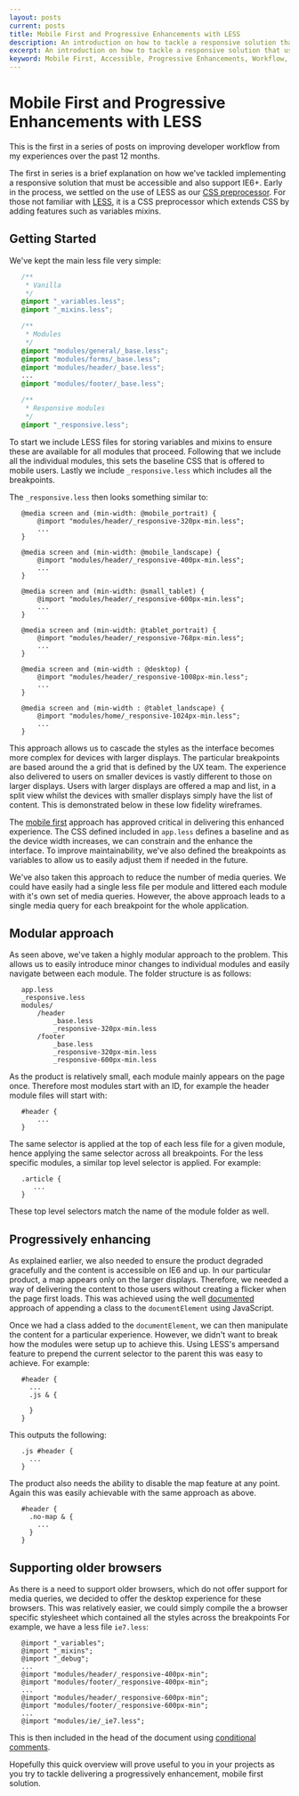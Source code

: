 ```yaml
---
layout: posts
current: posts
title: Mobile First and Progressive Enhancements with LESS
description: An introduction on how to tackle a responsive solution that uses the mobile first approach, deliverying a highly accessible solution.
excerpt: An introduction on how to tackle a responsive solution that uses the mobile first approach, deliverying a highly accessible solution.
keyword: Mobile First, Accessible, Progressive Enhancements, Workflow, LESS
---
```


# Mobile First and Progressive Enhancements with LESS

This is the first in a series of posts on improving developer workflow from my experiences over the past 12 months.

The first in series is a brief explanation on how we've tackled implementing a responsive solution that must be accessible and also support IE6+.  Early in the process, we settled on the use of LESS as our [CSS preprocessor](http://coding.smashingmagazine.com/2010/12/06/using-the-less-css-preprocessor-for-smarter-style-sheets/).  For those not familiar with [LESS](http://lesscss.org/), it is a CSS preprocessor which extends CSS by adding features such as variables mixins.

## Getting Started

We've kept the main less file very simple:

```css
   /**
    * Vanilla
    */
   @import "_variables.less";
   @import "_mixins.less";

   /**
    * Modules
    */
   @import "modules/general/_base.less";
   @import "modules/forms/_base.less";
   @import "modules/header/_base.less";
   ...
   @import "modules/footer/_base.less";

   /**
    * Responsive modules
    */
   @import "_responsive.less";

```

To start we include LESS files for storing variables and mixins to ensure these are available for all modules that proceed.  Following that we include all the individual modules, this sets the baseline CSS that is offered to mobile users.  Lastly we include `_responsive.less` which includes all the breakpoints.

The `_responsive.less` then looks something similar to:

```
   @media screen and (min-width: @mobile_portrait) {
       @import "modules/header/_responsive-320px-min.less";
       ...
   }

   @media screen and (min-width: @mobile_landscape) {
       @import "modules/header/_responsive-400px-min.less";
       ...
   }

   @media screen and (min-width: @small_tablet) {
       @import "modules/header/_responsive-600px-min.less";
       ...
   }

   @media screen and (min-width: @tablet_portrait) {
       @import "modules/header/_responsive-768px-min.less";
       ...
   }

   @media screen and (min-width : @desktop) {
       @import "modules/header/_responsive-1008px-min.less";
       ...
   }

   @media screen and (min-width : @tablet_landscape) {
       @import "modules/home/_responsive-1024px-min.less";
       ...
   }

```

This approach allows us to cascade the styles as the interface becomes more complex for devices with larger displays.  The particular breakpoints are based around the a grid that is defined by the UX team.  The experience also delivered to users on smaller devices is vastly different to those on larger displays.  Users with larger displays are offered a map and list, in a split view whilst the devices with smaller displays simply have the list of content.  This is demonstrated below in these low fidelity wireframes.

The [mobile first](http://www.lukew.com/resources/mobile_first.asp) approach has approved critical in delivering this enhanced experience.  The CSS defined included in `app.less` defines a baseline and as the device width increases, we can constrain and the enhance the interface.  To improve maintainability, we've also defined the breakpoints as variables to allow us to easily adjust them if needed in the future.

We've also taken this approach to reduce the number of media queries.  We could have easily had a single less file per module and littered each module with it's own set of media queries.  However, the above approach leads to a single media query for each breakpoint for the whole application.

## Modular approach

As seen above, we've taken a highly modular approach to the problem.  This allows us to easily introduce minor changes to individual modules and easily navigate between each module.  The folder structure is as follows:

```
   app.less
   _responsive.less
   modules/
       /header
           _base.less
           _responsive-320px-min.less
       /footer
           _base.less
           _responsive-320px-min.less
           _responsive-600px-min.less

```

As the product is relatively small, each module mainly appears on the page once.  Therefore most modules start with an ID, for example the header module files will start with:

```
   #header {
       ...
   }

```

The same selector is applied at the top of each less file for a given module, hence applying the same selector across all breakpoints.  For the less specific modules, a similar top level selector is applied.  For example:

```
   .article {
      ...
   }

```

These top level selectors match the name of the module folder as well.

## Progressively enhancing

As explained earlier, we also needed to ensure the product degraded gracefully and the content is accessible on IE6 and up.  In our particular product, a map appears only on the larger displays.  Therefore, we needed a way of delivering the content to those users without creating a flicker when the page first loads.  This was achieved using the well [documented](http://www.paulirish.com/2009/avoiding-the-fouc-v3/) approach of appending a class to the `documentElement` using JavaScript.

Once we had a class added to the `documentElement`, we can then manipulate the content for a particular experience.  However, we didn't want to break how the modules were setup up to achieve this.  Using LESS's ampersand feature to prepend the current selector to the parent this was easy to achieve.  For example:

```
   #header {
     ...
     .js & {

     }
   }

```

This outputs the following:

```
   .js #header {
     ...
   }

```

The product also needs the ability to disable the map feature at any point.  Again this was easily achievable with the same approach as above.

```
   #header {
     .no-map & {
       ...
     }
   }

```

## Supporting older browsers

As there is a need to support older browsers, which do not offer support for media queries, we decided to offer the desktop experience for these browsers. This was relatively easier, we could simply compile the a browser specific stylesheet which contained all the styles across the breakpoints  For example, we have a less file `ie7.less`:

```
   @import "_variables";
   @import "_mixins";
   @import "_debug";
   ...
   @import "modules/header/_responsive-400px-min";
   @import "modules/footer/_responsive-400px-min";
   ...
   @import "modules/header/_responsive-600px-min";
   @import "modules/footer/_responsive-600px-min";
   ...
   @import "modules/ie/_ie7.less";

```

This is then included in the head of the document using [conditional comments](http://www.quirksmode.org/css/condcom.html).

Hopefully this quick overview will prove useful to you in your projects as you try to tackle delivering a progressively enhancement, mobile first solution.



